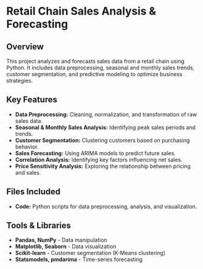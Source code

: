 # Retail Chain Sales Analysis & Forecasting

## Overview
This project analyzes and forecasts sales data from a retail chain using Python. It includes data preprocessing, seasonal and monthly sales trends, customer segmentation, and predictive modeling to optimize business strategies.

## Key Features
- **Data Preprocessing:** Cleaning, normalization, and transformation of raw sales data.
- **Seasonal & Monthly Sales Analysis:** Identifying peak sales periods and trends.
- **Customer Segmentation:** Clustering customers based on purchasing behavior.
- **Sales Forecasting:** Using ARIMA models to predict future sales.
- **Correlation Analysis:** Identifying key factors influencing net sales.
- **Price Sensitivity Analysis:** Exploring the relationship between pricing and sales.

## Files Included
- **Code:** Python scripts for data preprocessing, analysis, and visualization.

## Tools & Libraries
- **Pandas, NumPy** - Data manipulation
- **Matplotlib, Seaborn** - Data visualization
- **Scikit-learn** - Customer segmentation (K-Means clustering)
- **Statsmodels, pmdarima** - Time-series forecasting

